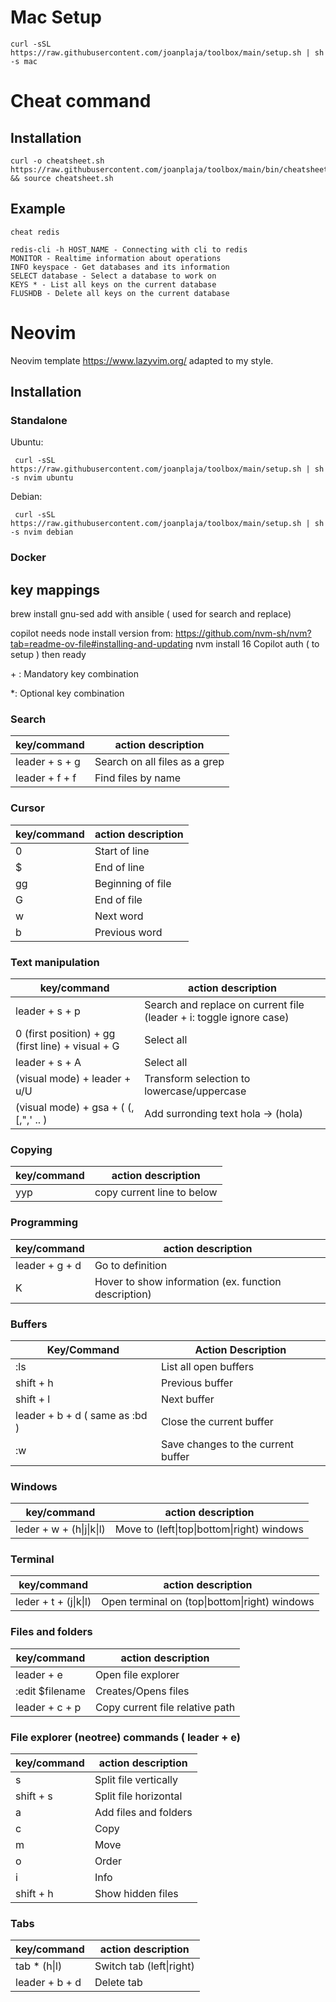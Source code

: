 # Mac Setup

```
curl -sSL https://raw.githubusercontent.com/joanplaja/toolbox/main/setup.sh | sh -s mac
```

# Cheat command

## Installation

```
curl -o cheatsheet.sh https://raw.githubusercontent.com/joanplaja/toolbox/main/bin/cheatsheet.sh && source cheatsheet.sh
 ```

## Example

```
cheat redis

redis-cli -h HOST_NAME - Connecting with cli to redis
MONITOR - Realtime information about operations
INFO keyspace - Get databases and its information
SELECT database - Select a database to work on
KEYS * - List all keys on the current database
FLUSHDB - Delete all keys on the current database

```

# Neovim 

Neovim template https://www.lazyvim.org/ adapted to my style.

## Installation

### Standalone

Ubuntu:
```
 curl -sSL https://raw.githubusercontent.com/joanplaja/toolbox/main/setup.sh | sh -s nvim ubuntu
 ```
 Debian:
```
 curl -sSL https://raw.githubusercontent.com/joanplaja/toolbox/main/setup.sh | sh -s nvim debian
 ```

### Docker

## key mappings

brew install gnu-sed add with ansible ( used for search and replace)

copilot needs node install version
from: https://github.com/nvm-sh/nvm?tab=readme-ov-file#installing-and-updating
nvm install 16
Copilot auth ( to setup )
then ready

\+ : Mandatory key combination

\*: Optional key combination

### Search 

| key/command     | action description                                  |
|-----------------|-----------------------------------------------------|
|  leader + s + g    |   Search on all files as a grep           |
|  leader + f + f    |   Find files by name           |


### Cursor

| key/command     | action description                                  |
|-----------------|-----------------------------------------------------|
|  0    |   Start of line           |
|  $    |   End of line           |
|  gg    |   Beginning of file           |
|  G   |   End of file           |
|  w   |   Next word           |
|  b   |   Previous word           |

### Text manipulation 

| key/command     | action description                                  |
|-----------------|-----------------------------------------------------|
| leader + s + p  | Search and replace on current file (leader + i: toggle ignore case) |
| 0 (first position) + gg (first line) + visual + G  | Select all |
| leader + s + A  | Select all |
| (visual mode) + leader + u/U  | Transform selection to lowercase/uppercase |
| (visual mode) + gsa + ( (,[,",' .. ) | Add surronding text hola -> (hola) | 


### Copying

| key/command     | action description                                  |
|-----------------|-----------------------------------------------------|
| yyp     | copy current line to below                   |


### Programming

| key/command     | action description                                  |
|-----------------|-----------------------------------------------------|
| leader + g + d  | Go to definition |
| K  | Hover to show information (ex. function description)   |


### Buffers

| Key/Command       | Action Description                                  |
|-------------------|-----------------------------------------------------|
| :ls               | List all open buffers                               |
| shift + h           | Previous buffer                         |
| shift + l           | Next buffer                   |
| leader + b + d ( same as :bd )               | Close the current buffer                            |
| :w                | Save changes to the current buffer                  |

### Windows

| key/command     | action description                                  |
|-----------------|-----------------------------------------------------|
|  leder + w + (h\|j\|k\|l) | Move to (left\|top\|bottom\|right) windows |

### Terminal

| key/command     | action description                                  |
|-----------------|-----------------------------------------------------|
|  leder + t + (j\|k\|l) | Open terminal on (top\|bottom\|right) windows |


### Files and folders

| key/command     | action description                                  |
|-----------------|-----------------------------------------------------|
|  leader + e   | Open file explorer                     |
|  :edit $filename   | Creates/Opens files                     |
| leader + c + p  | Copy current file relative path  |


### File explorer (neotree) commands ( leader + e)

| key/command     | action description                                  |
|-----------------|-----------------------------------------------------|
| s     | Split file vertically                     |
| shift + s     | Split file horizontal                     |
| a     | Add files and folders                     |
| c     | Copy                     |
| m     | Move   |
| o     | Order                     |
| i     | Info                     |
| shift + h     | Show hidden files                     |

### Tabs

| key/command     | action description                                  |
|-----------------|-----------------------------------------------------|
| tab * (h\|l)     | Switch tab (left\|right)                    |
| leader + b + d     | Delete tab                    |
